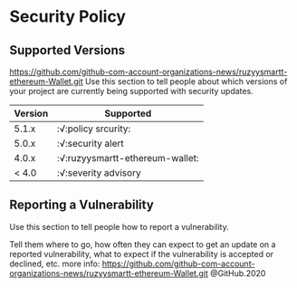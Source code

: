 # Security Policy

## Supported Versions
https://github.com/github-com-account-organizations-news/ruzyysmartt-ethereum-Wallet.git
Use this section to tell people about which versions of your project are
currently being supported with security updates.

| Version |       Supported                |
| ------- | ------------------------------ |
| 5.1.x   | :√:policy srcurity:            |
| 5.0.x   | :√:security alert              |
| 4.0.x   | :√:ruzyysmartt-ethereum-wallet:|
| < 4.0   | :√:severity advisory           |

## Reporting a Vulnerability

Use this section to tell people how to report a vulnerability.

Tell them where to go, how often they can expect to get an update on a
reported vulnerability, what to expect if the vulnerability is accepted or
declined, etc.
more info:
https://github.com/github-com-account-organizations-news/ruzyysmartt-ethereum-Wallet.git
@GitHub.2020
